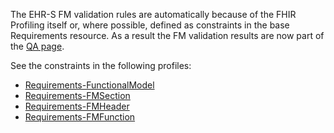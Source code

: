 The EHR-S FM validation rules are automatically because of the FHIR Profiling itself or, where possible, defined as constraints in the base Requirements resource. As a result the FM validation results are now part of the [QA page](qa.html).

See the constraints in the following profiles:

* [Requirements-FunctionalModel](StructureDefinition-FunctionalModel.html#constraints)
* [Requirements-FMSection](StructureDefinition-FMSection.html#constraints)
* [Requirements-FMHeader](StructureDefinition-FMHeader.html#constraints)
* [Requirements-FMFunction](StructureDefinition-FMFunction.html#constraints)
